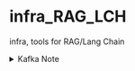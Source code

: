 # infra_RAG_LCH
infra, tools for RAG/Lang Chain

<details>
<summary> Kafka Note </summary>
 
</details>
